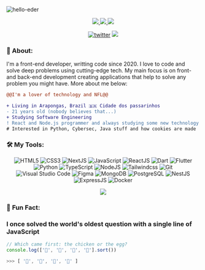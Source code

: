 ![hello-eder](https://github.com/ederbiason/ederbiason/assets/82395795/8916ff46-38c6-4bec-9dd3-dfa08ecd18c2)

<p align="center">
  <a target="_blank" href="https://twitter.com/EderBiason">
    <img src="https://img.shields.io/badge/Twitter-1DA1F2?style=for-the-badge&logo=twitter&logoColor=white"/>
  </a>
  <a target="_blank" href="https://www.instagram.com/ederbiason_">
    <img src="https://img.shields.io/badge/Instagram-E4405F?style=for-the-badge&logo=instagram&logoColor=white">
  </a>  
  <a target="_blank" href="https://www.linkedin.com/in/eder-biason-b0a7b920b/">
    <img src="https://img.shields.io/badge/LinkedIn-307cc5?style=for-the-badge&logo=linkedin&logoColor=white&color=004182"/>
  </a>
<!--     <a target="_blank" href=""> -->
<!--     <img src="https://img.shields.io/badge/curriculum-c?style=for-the-badge&logo=adobe-acrobat-reader&logoColor=white&color=BD0807"/> -->
  </a>
</p>

<div align="center">
<a href="https://github/ederbiason"><img alt="twitter" src="https://img.shields.io/github/followers/ederbiason?color=181717&logo=github&style=for-the-badge&label=github" /></a>
  <img src="https://komarev.com/ghpvc/?username=ederbiason&style=for-the-badge&color=32325D"/>
</div>

### **🧐 About:**
I'm a front-end developer, writting code since 2020. I love to code and solve deep problems using cutting-edge tech. My main focus is on front- and back-end development creating applications that help to solve any problem you might have. More about me below:
```diff
@@I'm a lover of technology and NFL@@

+ Living in Arapongas, Brazil 🇧🇷 Cidade dos passarinhos
- 21 years old (nobody believes that...)
+ Studying Software Engineering
! React and Node.js programmer and always studying some new technology
# Interested in Python, Cybersec, Java stuff and how cookies are made
```

### 🛠 **My Tools:**

<div align="center">
  
![HTML5](https://img.shields.io/badge/html5-%23E34F26.svg?style=for-the-badge&logo=html5&logoColor=white)
![CSS3](https://img.shields.io/badge/css3-%231572B6.svg?style=for-the-badge&logo=css3&logoColor=white)
![NextJS](https://img.shields.io/badge/next.js-000000?style=for-the-badge&logo=nextdotjs&logoColor=white)
![JavaScript](https://img.shields.io/badge/javascript-%23323330.svg?style=for-the-badge&logo=javascript&logoColor=%23F7DF1E)
![ReactJS](https://img.shields.io/badge/react-C.svg?style=for-the-badge&logo=react&color=282C34)
![Dart](https://img.shields.io/badge/dart-C.svg?style=for-the-badge&logo=dart&color=152030)
![Flutter](https://img.shields.io/badge/flutter-C.svg?style=for-the-badge&logo=flutter&color=0468D7)
![Python](https://img.shields.io/badge/python-%23323330.svg?style=for-the-badge&logo=python&logoColor=FFDB4F&color=1F4361) 
![TypeScript](https://img.shields.io/badge/typescript-%23323330.svg?style=for-the-badge&logo=typescript&logoColor=FFFFFF&color=2F74C0)
![NodeJS](https://img.shields.io/badge/node.js-6DA55F?style=for-the-badge&logo=node.js&logoColor=white)
![Tailwindcss](https://img.shields.io/badge/tailwindcss-0F172A?style=for-the-badge&logo=tailwindcss)
![Git](https://img.shields.io/badge/git-%23F05033.svg?style=for-the-badge&logo=git&logoColor=white)
![Visual Studio Code](https://img.shields.io/badge/Visual%20Studio%20Code-0078d7.svg?style=for-the-badge&logo=visual-studio-code&logoColor=white)
![Figma](https://img.shields.io/badge/figma-C.svg?style=for-the-badge&logo=figma&color=fff)
![MongoDB](https://img.shields.io/badge/-MongoDB-13aa52?style=for-the-badge&logo=mongodb&logoColor=white)
![PostgreSQL](https://img.shields.io/badge/postgresql-4169e1?style=for-the-badge&logo=postgresql&logoColor=white)
![NestJS](https://img.shields.io/badge/nestjs-E0234E?style=for-the-badge&logo=nestjs&logoColor=white)
![ExpressJS](https://img.shields.io/badge/express.js-000000?style=for-the-badge&logo=express&logoColor=white)
![Docker](https://img.shields.io/badge/Docker-2496ED?logo=docker&logoColor=white&style=for-the-badge)
</div>

<div align="center">
  <img src="https://spotify-github-profile.kittinanx.com/api/view?uid=ederbiason&cover_image=true&theme=novatorem&bar_color=53b14f&bar_color_cover=true" />
</div>
  
### 🤭 **Fun Fact:** 
### I once solved the world's oldest question with a single line of JavaScript
<!-- wi*quL3fcV -->

```javascript
// Which came first: the chicken or the egg?
console.log(['🥚', '🐣', '🐥', '🐔'].sort())

>>> [ '🐔', '🐣', '🐥', '🥚' ]
```
